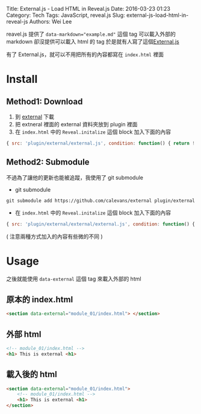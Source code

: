Title: External.js - Load HTML in Reveal.js
Date: 2016-03-23 01:23
Category: Tech
Tags: JavaScript, reveal.js
Slug: external-js-load-html-in-reveal-js
Authors: Wei Lee

reavel.js 提供了 `data-markdown="example.md"` 這個 tag 可以載入外部的 markdown
卻沒提供可以載入 html 的 tag
於是就有人寫了這個[External.js](https://github.com/calevans/external)

<!--more-->

有了 External.js，就可以不用把所有的內容都寫在 `index.html` 裡面

# Install

## Method1: Download

1. 到 [external](https://github.com/calevans/external) 下載
2. 把 extneral 裡面的 external 資料夾放到 plugin 裡面
3. 在 `index.html` 中的 `Reveal.initalize` 這個 block 加入下面的內容

```javascript
{ src: 'plugin/external/external.js', condition: function() { return !!document.querySelector( '[data-external]' ); } },
```

## Method2: Submodule

不過為了讓他的更新也能被追蹤，我使用了 git submodule

* git submodule

```shell
git submodule add https://github.com/calevans/external plugin/external
```

* 在 `index.html` 中的 `Reveal.initalize` 這個 block 加入下面的內容

```javascript
{ src: 'plugin/external/external/external.js', condition: function() { return !!document.querySelector( '[data-external]' ); } },
```

( 注意兩種方式加入的內容有些微的不同 )

# Usage

之後就能使用 `data-external` 這個 tag 來載入外部的 html

## 原本的 index.html

```html
<section data-external="module_01/index.html"> </section>
```

## 外部 html

```html
<!-- module_01/index.html -->
<h1> This is external <h1>
```

## 載入後的 html

```html
<section data-external="module_01/index.html">
	<!-- module_01/index.html -->
	<h1> This is external <h1>
</section>
```

